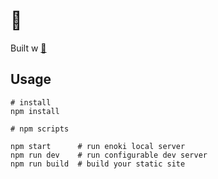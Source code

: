 # :book:

Built w [:mushroom:](https://github.com/jondashkyle/enoki)

## Usage

```
# install
npm install

# npm scripts

npm start      # run enoki local server
npm run dev    # run configurable dev server
npm run build  # build your static site
```
